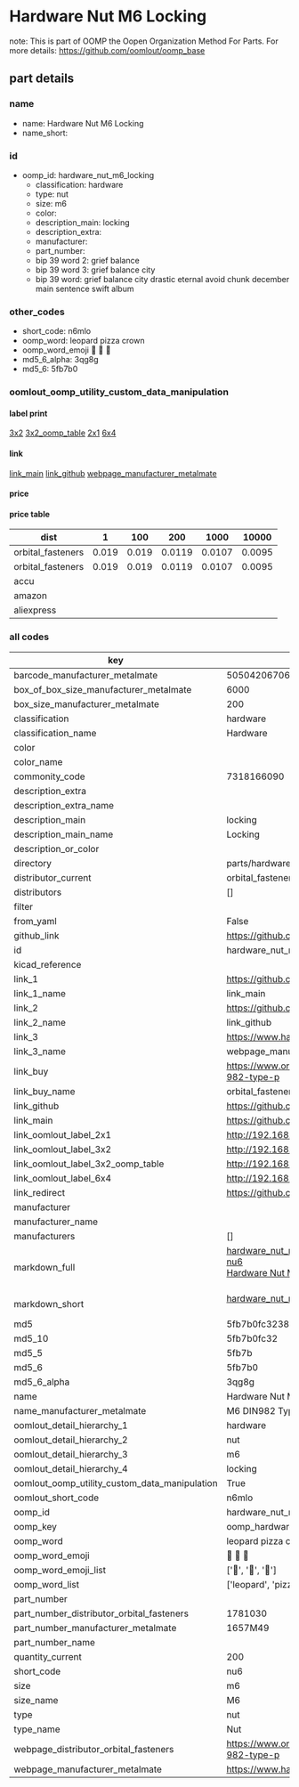 # Hardware Nut M6 Locking  

note: This is part of OOMP the Oopen Organization Method For Parts. For more details: https://github.com/oomlout/oomp_base

##  part details
  







### name
* name: Hardware Nut M6 Locking
* name_short: 
### id
* oomp_id: hardware_nut_m6_locking
  * classification: hardware
  * type: nut
  * size: m6
  * color: 
  * description_main: locking
  * description_extra: 
  * manufacturer: 
  * part_number: 
  * bip 39 word 2: grief balance
  * bip 39 word 3: grief balance city
  * bip 39 word: grief balance city drastic eternal avoid chunk december main sentence swift album

### other_codes
* short_code: n6mlo
* oomp_word: leopard pizza crown
* oomp_word_emoji :leopard: :pizza: :crown:
* md5_6_alpha: 3qg8g
* md5_6: 5fb7b0






### oomlout_oomp_utility_custom_data_manipulation
#### label print
[3x2](http://192.168.1.245:1112/?label=oomp%203qg8g)
[3x2_oomp_table](http://192.168.1.108:1112/?label=oomp%203qg8g)
[2x1](http://192.168.1.242:1112/?label=oomp%203qg8g)
[6x4](http://192.168.1.55:1112/?label=oomp%203qg8g)    

#### link

[link_main](https://github.com/oomlout/oomlout_oomp_version_1_messy/tree/main/parts/hardware_nut_m6_locking) [link_github](https://github.com/oomlout/oomlout_oomp_version_1_messy/tree/main/parts/hardware_nut_m6_locking) [webpage_manufacturer_metalmate](https://www.harclob2b.com/m6-din982-type-p-nylon-insert-nut-class-8-zinc-pla-1657m49)                            

#### price

#### price table
| dist | 1 | 100 | 200 | 1000 | 10000 |
|------|---|-----|-----|------|-------|
| orbital_fasteners | 0.019 | 0.019 | 0.0119 | 0.0107 | 0.0095 |
| orbital_fasteners | 0.019 | 0.019 | 0.0119 | 0.0107 | 0.0095 | 
| accu |  |  |  |  |  | 
| amazon |  |  |  |  |  | 
| aliexpress |  |  |  |  |  | 














### all codes 
| key | value |  
| --- | --- |  
| barcode_manufacturer_metalmate | 5050420670609 |  
| box_of_box_size_manufacturer_metalmate | 6000 |  
| box_size_manufacturer_metalmate | 200 |  
| classification | hardware |  
| classification_name | Hardware |  
| color |  |  
| color_name |  |  
| commonity_code | 7318166090 |  
| description_extra |  |  
| description_extra_name |  |  
| description_main | locking |  
| description_main_name | Locking |  
| description_or_color |   |  
| directory | parts/hardware_nut_m6_locking |  
| distributor_current | orbital_fasteners |  
| distributors | [] |  
| filter |  |  
| from_yaml | False |  
| github_link | https://github.com/oomlout/oomlout_oomp_part_src/tree/main/parts/hardware_nut_m6_locking |  
| id | hardware_nut_m6_locking |  
| kicad_reference |  |  
| link_1 | https://github.com/oomlout/oomlout_oomp_version_1_messy/tree/main/parts/hardware_nut_m6_locking |  
| link_1_name | link_main |  
| link_2 | https://github.com/oomlout/oomlout_oomp_version_1_messy/tree/main/parts/hardware_nut_m6_locking |  
| link_2_name | link_github |  
| link_3 | https://www.harclob2b.com/m6-din982-type-p-nylon-insert-nut-class-8-zinc-pla-1657m49 |  
| link_3_name | webpage_manufacturer_metalmate |  
| link_buy | https://www.orbitalfasteners.co.uk/products/m6-nyloc-nut-steel-bright-zinc-plated-grade-8-din-982-type-p |  
| link_buy_name | orbital_fasteners |  
| link_github | https://github.com/oomlout/oomlout_oomp_version_1_messy/tree/main/parts/hardware_nut_m6_locking |  
| link_main | https://github.com/oomlout/oomlout_oomp_version_1_messy/tree/main/parts/hardware_nut_m6_locking |  
| link_oomlout_label_2x1 | http://192.168.1.242:1112/?label=oomp%203qg8g |  
| link_oomlout_label_3x2 | http://192.168.1.245:1112/?label=oomp%203qg8g |  
| link_oomlout_label_3x2_oomp_table | http://192.168.1.108:1112/?label=oomp%203qg8g |  
| link_oomlout_label_6x4 | http://192.168.1.55:1112/?label=oomp%203qg8g |  
| link_redirect | https://github.com/oomlout/oomlout_oomp_version_1_messy/tree/main/parts/hardware_nut_m6_locking |  
| manufacturer |  |  
| manufacturer_name |  |  
| manufacturers | [] |  
| markdown_full | [hardware_nut_m6_locking](none)<br>[nu6](none)<br>[Hardware Nut M6 Locking](none)<br><br> |  
| markdown_short | [hardware_nut_m6_locking](none)<br><br> |  
| md5 | 5fb7b0fc3238a5144026c42452c46b34 |  
| md5_10 | 5fb7b0fc32 |  
| md5_5 | 5fb7b |  
| md5_6 | 5fb7b0 |  
| md5_6_alpha | 3qg8g |  
| name | Hardware Nut M6 Locking |  
| name_manufacturer_metalmate | M6 DIN982 Type P Nylon Insert Nut Class 8 Zinc Plated Boxed |  
| oomlout_detail_hierarchy_1 | hardware |  
| oomlout_detail_hierarchy_2 | nut |  
| oomlout_detail_hierarchy_3 | m6 |  
| oomlout_detail_hierarchy_4 | locking |  
| oomlout_oomp_utility_custom_data_manipulation | True |  
| oomlout_short_code | n6mlo |  
| oomp_id | hardware_nut_m6_locking |  
| oomp_key | oomp_hardware_nut_m6_locking |  
| oomp_word | leopard pizza crown |  
| oomp_word_emoji | :leopard: :pizza: :crown: |  
| oomp_word_emoji_list | [':leopard:', ':pizza:', ':crown:'] |  
| oomp_word_list | ['leopard', 'pizza', 'crown'] |  
| part_number |  |  
| part_number_distributor_orbital_fasteners | 1781030 |  
| part_number_manufacturer_metalmate | 1657M49 |  
| part_number_name |  |  
| quantity_current | 200 |  
| short_code | nu6 |  
| size | m6 |  
| size_name | M6 |  
| type | nut |  
| type_name | Nut |  
| webpage_distributor_orbital_fasteners | https://www.orbitalfasteners.co.uk/products/m6-nyloc-nut-steel-bright-zinc-plated-grade-8-din-982-type-p |  
| webpage_manufacturer_metalmate | https://www.harclob2b.com/m6-din982-type-p-nylon-insert-nut-class-8-zinc-pla-1657m49 |  
